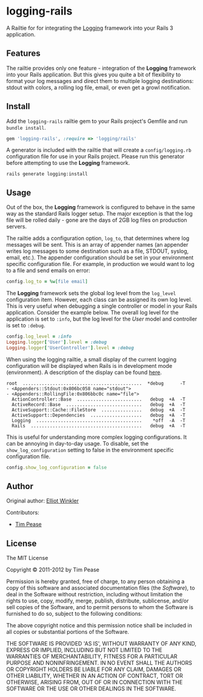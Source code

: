 logging-rails
=============

A Railtie for for integrating the [Logging](https://github.com/TwP/logging)
framework into your Rails 3 application.

Features
--------

The railtie provides only one feature - integration of the **Logging**
framework into your Rails application. But this gives you quite a bit of
flexibility to format your log messages and direct them to multiple logging
destinations: stdout with colors, a rolling log file, email, or even get a
growl notification.

Install
-------

Add the ```logging-rails``` railtie gem to your Rails project's Gemfile and run ```bundle install```.

```ruby
gem 'logging-rails', :require => 'logging/rails'
````

A generator is included with the railtie that will create a ```config/logging.rb```
configuration file for use in your Rails project. Please run this generator
before attempting to use the **Logging** framework.

```
rails generate logging:install
```

Usage
-----

Out of the box, the **Logging** framework is configured to behave in the same
way as the standard Rails logger setup. The major exception is that the log
file will be rolled daily - gone are the days of 2GB log files on production
servers.

The railtie adds a configuration option, ```log_to```, that determines where
log messages will be sent. This is an array of appender names (an appender
writes log messages to some destination such as a file, STDOUT, syslog, email,
etc.). The appender configuration should be set in your environment specific
configuration file. For example, in production we would want to log to a file
and send emails on error:

```ruby
config.log_to = %w[file email]
```

The **Logging** framework sets the global log level from the ```log_level```
configuration item. However, each class can be assigned its own log level.
This is very useful when debugging a single controller or model in your
Rails application. Consider the example below. The overall log level for the
application is set to ```:info```, but the log level for the *User* model and
controller is set to ```:debug```.

```ruby
config.log_level = :info
Logging.logger['User'].level = :debug
Logging.logger['UserController'].level = :debug
```

When using the logging railtie, a small display of the current logging
configuration will be displayed when Rails is in development mode
(environment). A description of the display can be found
[here](https://github.com/TwP/logging/blob/master/lib/logging.rb#L400).

```
root  ............................................  *debug      -T
- <Appenders::Stdout:0x806bc058 name="stdout">
- <Appenders::RollingFile:0x806bbc0c name="file">
  ActionController::Base  ........................   debug  +A  -T
  ActiveRecord::Base  ............................   debug  +A  -T
  ActiveSupport::Cache::FileStore  ...............   debug  +A  -T
  ActiveSupport::Dependencies  ...................   debug  +A  -T
  Logging  .......................................    *off  -A  -T
  Rails  .........................................   debug  +A  -T
```

This is useful for understanding more complex logging configurations. It can
be annoying in day-to-day usage. To disable, set the ```show_log_configuration```
setting to false in the environment specific configuration file.

```ruby
config.show_log_configuration = false
```

Author
------

Original author: [Elliot Winkler](https://github.com/mcmire)

Contributors:

* [Tim Pease](https://github.com/TwP)

License
-------

The MIT License

Copyright © 2011-2012 by Tim Pease

Permission is hereby granted, free of charge, to any person obtaining
a copy of this software and associated documentation files (the
*Software*), to deal in the Software without restriction, including
without limitation the rights to use, copy, modify, merge, publish,
distribute, sublicense, and/or sell copies of the Software, and to
permit persons to whom the Software is furnished to do so, subject to
the following conditions:

The above copyright notice and this permission notice shall be
included in all copies or substantial portions of the Software.

THE SOFTWARE IS PROVIDED 'AS IS', WITHOUT WARRANTY OF ANY KIND,
EXPRESS OR IMPLIED, INCLUDING BUT NOT LIMITED TO THE WARRANTIES OF
MERCHANTABILITY, FITNESS FOR A PARTICULAR PURPOSE AND NONINFRINGEMENT.
IN NO EVENT SHALL THE AUTHORS OR COPYRIGHT HOLDERS BE LIABLE FOR ANY
CLAIM, DAMAGES OR OTHER LIABILITY, WHETHER IN AN ACTION OF CONTRACT,
TORT OR OTHERWISE, ARISING FROM, OUT OF OR IN CONNECTION WITH THE
SOFTWARE OR THE USE OR OTHER DEALINGS IN THE SOFTWARE.
